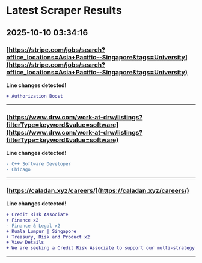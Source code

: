 # Latest Scraper Results

## 2025-10-10 03:34:16

### [https://stripe.com/jobs/search?office_locations=Asia+Pacific--Singapore&tags=University](https://stripe.com/jobs/search?office_locations=Asia+Pacific--Singapore&tags=University)

**Line changes detected!**

```diff
+ Authorization Boost
```

---
### [https://www.drw.com/work-at-drw/listings?filterType=keyword&value=software](https://www.drw.com/work-at-drw/listings?filterType=keyword&value=software)

**Line changes detected!**

```diff
- C++ Software Developer
- Chicago
```

---
### [https://caladan.xyz/careers/](https://caladan.xyz/careers/)

**Line changes detected!**

```diff
+ Credit Risk Associate
+ Finance x2
- Finance & Legal x2
+ Kuala Lumpur | Singapore
+ Treasury, Risk and Product x2
+ View Details
+ We are seeking a Credit Risk Associate to support our multi-strategy crypto trading firm
```

---
